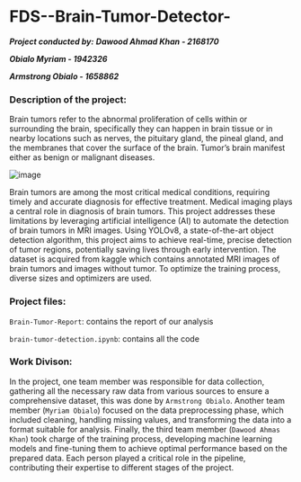 # FDS--Brain-Tumor-Detector-
***Project conducted by:***
***Dawood Ahmad Khan - 2168170***

***Obialo Myriam - 1942326***

***Armstrong Obialo - 1658862***


### Description of the project: 
Brain tumors refer to the abnormal proliferation of cells within or surrounding the brain, specifically they can happen in brain tissue or in nearby locations such as nerves, the pituitary gland, the pineal gland, and the membranes that cover the surface of the brain. Tumor’s brain manifest either as benign or malignant diseases.


![image](https://github.com/user-attachments/assets/383f4bfe-7a58-41bc-951f-b6bb1d0725e1)


Brain tumors are among the most critical medical conditions, requiring timely and accurate diagnosis for effective treatment. Medical imaging plays a central role in diagnosis of brain tumors. 
This project addresses these limitations by leveraging artificial intelligence (AI) to automate the detection of brain tumors in MRI images. Using YOLOv8, a state-of-the-art object detection algorithm, this project aims to achieve real-time, precise detection of tumor regions, potentially saving lives through early intervention.
The dataset is acquired from kaggle which contains annotated MRI images of brain tumors and images without tumor. To optimize the training process, diverse sizes and optimizers are used.

### Project files: 
`Brain-Tumor-Report`: contains the report of our analysis

`brain-tumor-detection.ipynb`: contains all the code 

### Work Divison: 
In the project, one team member was responsible for data collection, gathering all the necessary raw data from various sources to ensure a comprehensive dataset, this was done by `Armstrong Obialo`. Another team member (`Myriam Obialo`) focused on the data preprocessing phase, which included cleaning, handling missing values, and transforming the data into a format suitable for analysis. Finally, the third team member (`Dawood Ahmas Khan`) took charge of the training process, developing machine learning models and fine-tuning them to achieve optimal performance based on the prepared data. Each person played a critical role in the pipeline, contributing their expertise to different stages of the project.
